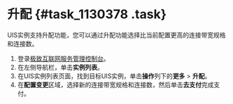 # 升配 {#task_1130378 .task}

UIS实例支持升配功能，您可以通过升配功能选择比当前配置更高的连接带宽规格和连接数。

1.  登录[极致互联网服务管理控制台](https://pre-uis.console.aliyun.com)。
2.  在左侧导航栏，单击**实例列表**。
3.  在UIS实例列表页面，找到目标UIS实例，单击**操作**列下的**更多** \> **升配**。
4.  在**配置变更**区域，选择新的连接带宽规格和连接数，然后单击**去支付**完成支付。

